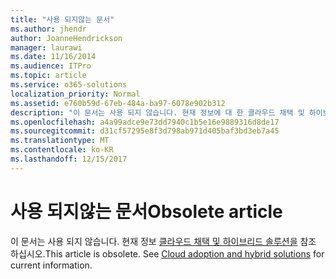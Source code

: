 ```yaml
---
title: "사용 되지않는 문서"
ms.author: jhendr
author: JoanneHendrickson
manager: laurawi
ms.date: 11/16/2014
ms.audience: ITPro
ms.topic: article
ms.service: o365-solutions
localization_priority: Normal
ms.assetid: e760b59d-67eb-484a-ba97-6078e902b312
description: "이 문서는 사용 되지 않습니다. 현재 정보에 대 한 클라우드 채택 및 하이브리드 솔루션을 참조 하십시오."
ms.openlocfilehash: a4a99adce9e73dd7940c1b5e16e9889316d8de17
ms.sourcegitcommit: d31cf57295e8f3d798ab971d405baf3bd3eb7a45
ms.translationtype: MT
ms.contentlocale: ko-KR
ms.lasthandoff: 12/15/2017
---
```

# <a name="obsolete-article"></a><span data-ttu-id="8ecb7-104">사용 되지않는 문서</span><span class="sxs-lookup"><span data-stu-id="8ecb7-104">Obsolete article</span></span>

<span data-ttu-id="8ecb7-p102">이 문서는 사용 되지 않습니다. 현재 정보 [클라우드 채택 및 하이브리드 솔루션을](cloud-adoption-and-hybrid-solutions.md) 참조 하십시오.</span><span class="sxs-lookup"><span data-stu-id="8ecb7-p102">This article is obsolete. See [Cloud adoption and hybrid solutions](cloud-adoption-and-hybrid-solutions.md) for current information.</span></span>
  

